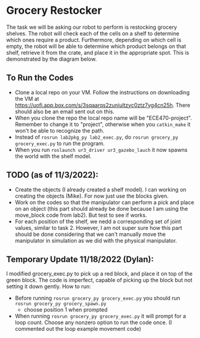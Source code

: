 # Grocery Restocker
The task we will be asking our robot to perform is restocking grocery shelves. The robot will check each of the cells on a shelf to determine which ones require a product. Furthermore, depending on which cell is empty, the robot will be able to determine which product belongs on that shelf, retrieve it from the crate, and place it in the appropriate spot. This is demonstrated by the diagram below.

## To Run the Codes
- Clone a local repo on your VM. Follow the instructions on downloading the VM at https://uofi.app.box.com/s/3sqaarqs2zuniultzyc0ztz7yg4cn25h. There should also be an email sent out on this.
- When you clone the repo the local repo name will be "ECE470-project". Remember to change it to "project", otherwise when you ```catkin_make``` it won't be able to recognize the path.
- Instead of ```rosrun lab2pkg_py lab2_exec.py```, do ```rosrun grocery_py grocery_exec.py``` to run the program. 
- When you run ```roslaunch ur3_driver ur3_gazebo_lauch``` it now spawns the world with the shelf model.  

## TODO (as of 11/3/2022):
- Create the objects (I already created a shelf model). I can working on creating the objects (Mike). For now just use the blocks given. 
- Work on the codes so that the manipulator can perform a pick and place on an object (this part should already be done because I am using the move_block code from lab2). But test to see if works.
- For each position of the shelf, we nedd a corresponding set of joint values, similar to task 2. However, I am not super sure how this part should be done considering that we can't manually move the manipulator in simulation as we did with the physical manipulator.

## Temporary Update 11/18/2022 (Dylan):
I modified grocery_exec.py to pick up a red block, and place it on top of the green block. The code is imperfect, capable of picking up the block but not setting it down gently. 
How to run:
- Before running ```rosrun grocery_py grocery_exec.py``` you should run ```rosrun grocery_py grocery_spawn.py```
	- choose position 1 when prompted
- When running ```rosrun grocery_py grocery_exec.py``` it will prompt for a loop count. Choose any nonzero option to run the code once. (I commented out the loop example movement code)

